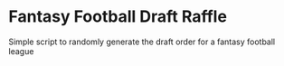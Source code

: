 # Fantasy Football Draft Raffle #

Simple script to randomly generate the draft order for a fantasy football league